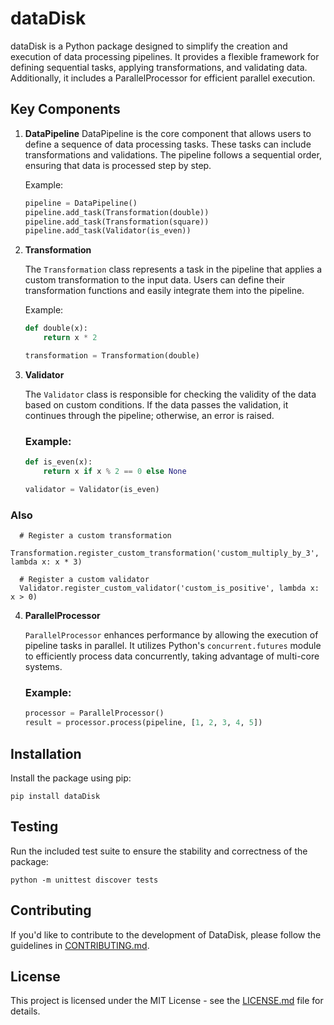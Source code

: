 # dataDisk

dataDisk is a Python package designed to simplify the creation and execution of data processing pipelines. It provides a flexible framework for defining sequential tasks, applying transformations, and validating data. Additionally, it includes a ParallelProcessor for efficient parallel execution.

## Key Components

1. **DataPipeline**
   DataPipeline is the core component that allows users to define a sequence of data processing tasks. These tasks can include transformations and validations. The pipeline follows a sequential order, ensuring that data is processed step by step.

   Example:

   ```python
   pipeline = DataPipeline()
   pipeline.add_task(Transformation(double))
   pipeline.add_task(Transformation(square))
   pipeline.add_task(Validator(is_even))

2. **Transformation**

    The `Transformation` class represents a task in the pipeline that applies a custom transformation to the input data. Users can define their transformation functions and easily integrate them into the pipeline.

    Example:
    
    ```python
    def double(x):
        return x * 2
    
    transformation = Transformation(double)


3. **Validator**

    The `Validator` class is responsible for checking the validity of the data based on custom conditions. If the data passes the validation, it continues through the pipeline; otherwise, an error is raised.

    ### Example:

    ```python
    def is_even(x):
        return x if x % 2 == 0 else None
    
    validator = Validator(is_even)

### Also

      # Register a custom transformation
      Transformation.register_custom_transformation('custom_multiply_by_3', lambda x: x * 3)
      
      # Register a custom validator
      Validator.register_custom_validator('custom_is_positive', lambda x: x > 0)


4. **ParallelProcessor**

    `ParallelProcessor` enhances performance by allowing the execution of pipeline tasks in parallel. It utilizes Python's `concurrent.futures` module to efficiently process data concurrently, taking advantage of multi-core systems.

    ### Example:
    
    ```python
    processor = ParallelProcessor()
    result = processor.process(pipeline, [1, 2, 3, 4, 5])

## Installation

Install the package using pip:

    pip install dataDisk

## Testing

Run the included test suite to ensure the stability and correctness of the package:

    python -m unittest discover tests

## Contributing

If you'd like to contribute to the development of DataDisk, please follow the guidelines in [CONTRIBUTING.md](CONTRIBUTING.md).

## License

This project is licensed under the MIT License - see the [LICENSE.md](LICENSE.md) file for details.
